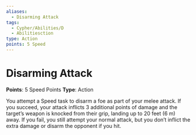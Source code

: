 ```yaml
---
aliases:
  - Disarming Attack
tags:
  - Cypher/Abilities/D
  - Abilitiesction
type: Action
points: 5 Speed
---
```


# Disarming Attack

**Points**: 5 Speed Points
**Type**: Action

You attempt a Speed task to disarm a foe as part of your melee attack. If you succeed, your attack inflicts 3 additional points of damage and the target’s weapon is knocked from their grip, landing up to 20 feet (6 m) away. If you fail, you still attempt your normal attack, but you don’t inflict the extra damage or disarm the opponent if you hit.
